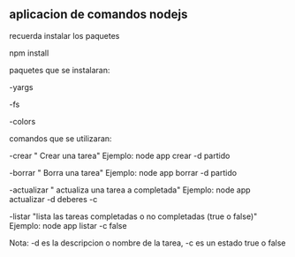 ## aplicacion de comandos nodejs 

recuerda instalar los paquetes

npm install


paquetes que se instalaran:

-yargs


-fs

-colors


comandos que se utilizaran:

-crear " Crear una tarea" Ejemplo: node app crear -d partido

-borrar " Borra una tarea" Ejemplo: node app borrar -d partido 

-actualizar " actualiza una tarea a completada" Ejemplo: node app actualizar -d deberes -c

-listar "lista las tareas completadas o no completadas (true o false)" Ejemplo: node app listar -c false

 Nota: -d es la descripcion o nombre de la tarea, -c es un estado true o false
 

